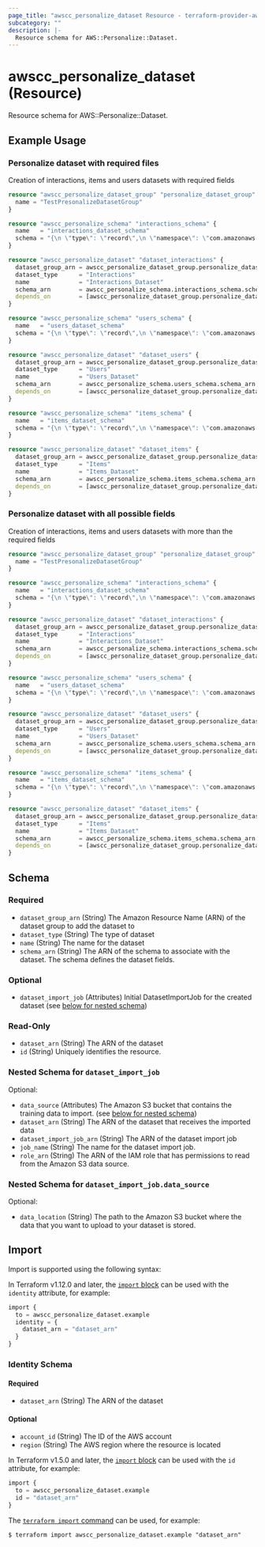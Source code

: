 ```yaml
---
page_title: "awscc_personalize_dataset Resource - terraform-provider-awscc"
subcategory: ""
description: |-
  Resource schema for AWS::Personalize::Dataset.
---
```


# awscc_personalize_dataset (Resource)

Resource schema for AWS::Personalize::Dataset.

## Example Usage

### Personalize dataset with required files
Creation of interactions, items and users datasets with required fields
```terraform
resource "awscc_personalize_dataset_group" "personalize_dataset_group" {
  name = "TestPresonalizeDatasetGroup"
}

resource "awscc_personalize_schema" "interactions_schema" {
  name   = "interactions_dataset_schema"
  schema = "{\n \"type\": \"record\",\n \"namespace\": \"com.amazonaws.personalize.schema\",\n \"name\": \"Interactions\",\n \"fields\": [\n { \"name\": \"USER_ID\", \"type\": \"string\" },\n { \"name\": \"ITEM_ID\", \"type\": \"string\" },\n { \"name\": \"TIMESTAMP\", \"type\": \"long\" }\n ]\n }"
}

resource "awscc_personalize_dataset" "dataset_interactions" {
  dataset_group_arn = awscc_personalize_dataset_group.personalize_dataset_group.dataset_group_arn
  dataset_type      = "Interactions"
  name              = "Interactions_Dataset"
  schema_arn        = awscc_personalize_schema.interactions_schema.schema_arn
  depends_on        = [awscc_personalize_dataset_group.personalize_dataset_group, awscc_personalize_schema.interactions_schema]
}

resource "awscc_personalize_schema" "users_schema" {
  name   = "users_dataset_schema"
  schema = "{\n \"type\": \"record\",\n \"namespace\": \"com.amazonaws.personalize.schema\",\n \"name\": \"Users\",\n \"fields\": [\n { \"name\": \"USER_ID\", \"type\": \"string\" },\n { \"name\": \"AGE\", \"type\": \"int\" },\n { \"name\": \"GENDER\", \"type\": \"string\",\"categorical\": true }\n ]\n }"
}

resource "awscc_personalize_dataset" "dataset_users" {
  dataset_group_arn = awscc_personalize_dataset_group.personalize_dataset_group.dataset_group_arn
  dataset_type      = "Users"
  name              = "Users_Dataset"
  schema_arn        = awscc_personalize_schema.users_schema.schema_arn
  depends_on        = [awscc_personalize_dataset_group.personalize_dataset_group, awscc_personalize_schema.users_schema]
}

resource "awscc_personalize_schema" "items_schema" {
  name   = "items_dataset_schema"
  schema = "{\n \"type\": \"record\",\n \"namespace\": \"com.amazonaws.personalize.schema\",\n \"name\": \"Items\",\n \"fields\": [\n { \"name\": \"ITEM_ID\", \"type\": \"string\" },\n { \"name\": \"GENRES\", \"type\": [\"null\", \"string\" ], \"categorical\": true},\n { \"name\": \"DESCRIPTION\", \"type\": [\"null\", \"string\" ], \"textual\": true }\n ]\n }"
}

resource "awscc_personalize_dataset" "dataset_items" {
  dataset_group_arn = awscc_personalize_dataset_group.personalize_dataset_group.dataset_group_arn
  dataset_type      = "Items"
  name              = "Items_Dataset"
  schema_arn        = awscc_personalize_schema.items_schema.schema_arn
  depends_on        = [awscc_personalize_dataset_group.personalize_dataset_group, awscc_personalize_schema.items_schema]
}
```

### Personalize dataset with all possible fields
Creation of interactions, items and users datasets with more than the required fields
```terraform
resource "awscc_personalize_dataset_group" "personalize_dataset_group" {
  name = "TestPresonalizeDatasetGroup"
}

resource "awscc_personalize_schema" "interactions_schema" {
  name   = "interactions_dataset_schema"
  schema = "{\n \"type\": \"record\",\n \"namespace\": \"com.amazonaws.personalize.schema\",\n \"name\": \"Interactions\",\n \"fields\": [\n { \"name\": \"USER_ID\", \"type\": \"string\" },\n { \"name\": \"ITEM_ID\", \"type\": \"string\" },\n { \"name\": \"TIMESTAMP\", \"type\": \"long\" },\n { \"name\": \"EVENT_TYPE\", \"type\": \"string\" },\n { \"name\": \"EVENT_VALUE\", \"type\": [\"float\",\"null\"]},\n { \"name\": \"IMPRESSION\", \"type\": \"string\" },\n { \"name\": \"DEVICE\", \"type\": [\"string\",\"null\"]}]}"
}

resource "awscc_personalize_dataset" "dataset_interactions" {
  dataset_group_arn = awscc_personalize_dataset_group.personalize_dataset_group.dataset_group_arn
  dataset_type      = "Interactions"
  name              = "Interactions_Dataset"
  schema_arn        = awscc_personalize_schema.interactions_schema.schema_arn
  depends_on        = [awscc_personalize_dataset_group.personalize_dataset_group, awscc_personalize_schema.interactions_schema]
}

resource "awscc_personalize_schema" "users_schema" {
  name   = "users_dataset_schema"
  schema = "{\n \"type\": \"record\",\n \"namespace\": \"com.amazonaws.personalize.schema\",\n \"name\": \"Users\",\n \"fields\": [\n { \"name\": \"USER_ID\", \"type\": \"string\" },\n { \"name\": \"AGE\", \"type\": \"int\" },\n { \"name\": \"GENDER\", \"type\": \"string\",\"categorical\": true }\n ]\n }"
}

resource "awscc_personalize_dataset" "dataset_users" {
  dataset_group_arn = awscc_personalize_dataset_group.personalize_dataset_group.dataset_group_arn
  dataset_type      = "Users"
  name              = "Users_Dataset"
  schema_arn        = awscc_personalize_schema.users_schema.schema_arn
  depends_on        = [awscc_personalize_dataset_group.personalize_dataset_group, awscc_personalize_schema.users_schema]
}

resource "awscc_personalize_schema" "items_schema" {
  name   = "items_dataset_schema"
  schema = "{\n \"type\": \"record\",\n \"namespace\": \"com.amazonaws.personalize.schema\",\n \"name\": \"Items\",\n \"fields\": [\n { \"name\": \"ITEM_ID\", \"type\": \"string\" },\n { \"name\": \"GENRES\", \"type\": [\"null\", \"string\" ], \"categorical\": true},\n { \"name\": \"DESCRIPTION\", \"type\": [\"null\", \"string\" ], \"textual\": true },\n { \"name\": \"CREATION_TIMESTAMP\", \"type\": \"long\"}]\n }"
}

resource "awscc_personalize_dataset" "dataset_items" {
  dataset_group_arn = awscc_personalize_dataset_group.personalize_dataset_group.dataset_group_arn
  dataset_type      = "Items"
  name              = "Items_Dataset"
  schema_arn        = awscc_personalize_schema.items_schema.schema_arn
  depends_on        = [awscc_personalize_dataset_group.personalize_dataset_group, awscc_personalize_schema.items_schema]
}
```

<!-- schema generated by tfplugindocs -->
## Schema

### Required

- `dataset_group_arn` (String) The Amazon Resource Name (ARN) of the dataset group to add the dataset to
- `dataset_type` (String) The type of dataset
- `name` (String) The name for the dataset
- `schema_arn` (String) The ARN of the schema to associate with the dataset. The schema defines the dataset fields.

### Optional

- `dataset_import_job` (Attributes) Initial DatasetImportJob for the created dataset (see [below for nested schema](#nestedatt--dataset_import_job))

### Read-Only

- `dataset_arn` (String) The ARN of the dataset
- `id` (String) Uniquely identifies the resource.

<a id="nestedatt--dataset_import_job"></a>
### Nested Schema for `dataset_import_job`

Optional:

- `data_source` (Attributes) The Amazon S3 bucket that contains the training data to import. (see [below for nested schema](#nestedatt--dataset_import_job--data_source))
- `dataset_arn` (String) The ARN of the dataset that receives the imported data
- `dataset_import_job_arn` (String) The ARN of the dataset import job
- `job_name` (String) The name for the dataset import job.
- `role_arn` (String) The ARN of the IAM role that has permissions to read from the Amazon S3 data source.

<a id="nestedatt--dataset_import_job--data_source"></a>
### Nested Schema for `dataset_import_job.data_source`

Optional:

- `data_location` (String) The path to the Amazon S3 bucket where the data that you want to upload to your dataset is stored.

## Import

Import is supported using the following syntax:

In Terraform v1.12.0 and later, the [`import` block](https://developer.hashicorp.com/terraform/language/import) can be used with the `identity` attribute, for example:

```terraform
import {
  to = awscc_personalize_dataset.example
  identity = {
    dataset_arn = "dataset_arn"
  }
}
```

<!-- schema generated by tfplugindocs -->
### Identity Schema

#### Required

- `dataset_arn` (String) The ARN of the dataset

#### Optional

- `account_id` (String) The ID of the AWS account
- `region` (String) The AWS region where the resource is located

In Terraform v1.5.0 and later, the [`import` block](https://developer.hashicorp.com/terraform/language/import) can be used with the `id` attribute, for example:

```terraform
import {
  to = awscc_personalize_dataset.example
  id = "dataset_arn"
}
```

The [`terraform import` command](https://developer.hashicorp.com/terraform/cli/commands/import) can be used, for example:

```shell
$ terraform import awscc_personalize_dataset.example "dataset_arn"
```